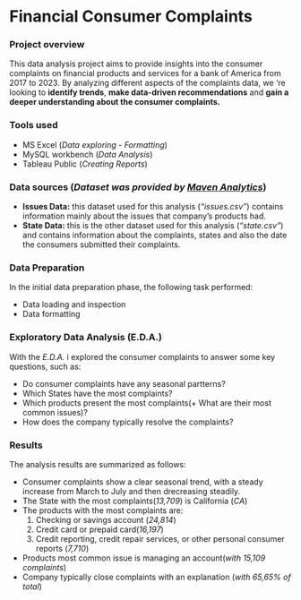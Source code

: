 # Financial Consumer Complaints

### Project overview
This data analysis project aims to provide insights into the consumer complaints on financial products and services for a bank of America from 2017 to 2023. By analyzing different aspects of the complaints data, we ‘re looking to **identify trends**, **make data-driven recommendations** and **gain a deeper understanding about the consumer complaints.**

### Tools used
- MS Excel (*Data exploring - Formatting*)
- MySQL workbench (*Data Analysis*)
- Tableau Public (*Creating Reports*)

### Data sources (*Dataset was provided by [Maven Analytics](https://mavenanalytics.io/data-playground?page=3&pageSize=5)*)
- **Issues Data:** this dataset used for this analysis (*“issues.csv”*) contains information mainly about the issues that company’s products had.
- **State Data:** this is the other dataset used for this analysis (*“state.csv”*) and contains information about the complaints, states and also the date the consumers submitted their complaints.
  
### Data Preparation
In the initial data preparation phase, the following task performed:
- Data loading and inspection
- Data formatting

### Exploratory Data Analysis (E.D.A.)
With the *E.D.A.* i explored the consumer complaints to answer some key questions, such as:
- Do consumer complaints have any seasonal partterns?
- Which States have the most complaints?
- Which products present the most complaints(+ What are their most common issues)?
- How does the company typically resolve the complaints?

### Results
The analysis results are summarized as follows:
- Consumer complaints show a clear seasonal trend, with a steady increase from March to July and then drecreasing steadily.
- The State with the most complaints(*13,709*) is California (*CA*)
- The products with the most complaints are:
    1) Checking or savings account (*24,814*)
    2) Credit card or prepaid card(*16,197*)
    3) Credit reporting, credit repair services, or other personal consumer reports (*7,710*)
- Products most common issue is managing an account(*with 15,109 complaints*)
- Company typically close complaints with an explanation (*with 65,65% of total*)
